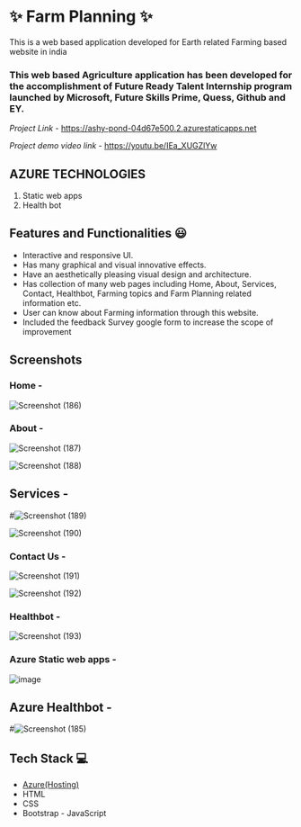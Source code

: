 # ✨ Farm Planning  ✨

This is a web based application developed for Earth related Farming based website in india

### This web based Agriculture application has been developed for the accomplishment of Future Ready Talent Internship program launched by Microsoft, Future Skills Prime, Quess, Github and EY.


*Project Link* -  https://ashy-pond-04d67e500.2.azurestaticapps.net



*Project demo video link*  -  https://youtu.be/IEa_XUGZlYw



##   AZURE TECHNOLOGIES   ##


1. Static web apps
2. Health bot


## Features and Functionalities 😃

- Interactive and responsive UI.
- Has many graphical and visual innovative effects.
- Have an aesthetically pleasing visual design and architecture.
- Has collection of many web pages including Home, About, Services, Contact, Healthbot, Farming topics and Farm Planning related information etc.
- User can know about Farming information through this website.
- Included the feedback Survey  google form to increase the scope of improvement 

## Screenshots



### Home  -
![Screenshot (186)](https://user-images.githubusercontent.com/118500652/208017587-0e443d70-416f-445c-b536-6ffa7b36e324.png)











   

### About  -
![Screenshot (187)](https://user-images.githubusercontent.com/118500652/208017559-49ac31d6-d6da-4d6f-8315-20c5c28c80c6.png)

![Screenshot (188)](https://user-images.githubusercontent.com/118500652/208017569-072097c5-bb1f-45f4-82de-b9d6ce9f1feb.png)













## Services  -
#![Screenshot (189)](https://user-images.githubusercontent.com/118500652/208017499-1e16a9bb-f2a8-431f-b090-47a4ac0dc7d3.png)

![Screenshot (190)](https://user-images.githubusercontent.com/118500652/208017542-e73d3a09-4e50-4f0d-9b2f-04fd3e6d0519.png)














### Contact Us  -
![Screenshot (191)](https://user-images.githubusercontent.com/118500652/208017471-087a9240-c393-494a-af3e-3cb2b4127567.png)

![Screenshot (192)](https://user-images.githubusercontent.com/118500652/208017476-200f944c-5076-4118-99b8-96906ba64aaa.png)















### Healthbot  -
![Screenshot (193)](https://user-images.githubusercontent.com/118500652/208017459-5a06f050-4921-4470-a34a-55db88778d92.png)













### Azure Static web apps  -

![image](https://user-images.githubusercontent.com/118500652/208018099-56b3aa90-72f5-4d0d-854b-f107f2f567ea.png)












## Azure Healthbot  -
#![Screenshot (185)](https://user-images.githubusercontent.com/118500652/208017598-a23e7a4d-dd4a-48b1-a544-5f5960773c7d.png)











## Tech Stack 💻

- [Azure(Hosting)](https://azure.microsoft.com/en-in/features/azure-portal/)
- HTML
- CSS
- Bootstrap
- JavaScript
